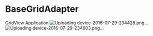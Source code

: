 # BaseGridAdapter
GridView Application
![Uploading device-2016-07-29-234428.png…]()
![Uploading device-2016-07-29-234603.png…]()
